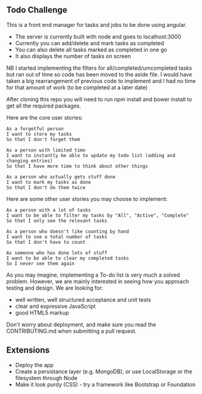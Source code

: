 Todo Challenge
------
This is a front end manager for tasks and jobs to be done using angular.

* The server is currently built with node and goes to localhost:3000
* Currently you can add/delete and mark tasks as completed
* You can also delete all tasks marked as completed in one go
* It also displays the number of tasks on screen

NB I started implementing the filters for all/completed/umcompleted tasks but ran out of time so code has been moved to the aside file. I would have taken a big rearrangement of previous code to implement and I had no time for that amount of work (to be completed at a later date)

After cloning this repo you will need to run npm install and bower install to get all the required packages.

Here are the core user stories:

```
As a forgetful person
I want to store my tasks
So that I don't forget them

As a person with limited time
I want to instantly be able to update my todo list (adding and changing entries)
So that I have more time to think about other things

As a person who actually gets stuff done
I want to mark my tasks as done
So that I don't do them twice
```

Here are some other user stories you may choose to implement:

```
As a person with a lot of tasks
I want to be able to filter my tasks by "All", "Active", "Complete"
So that I only see the relevant tasks

As a person who doesn't like counting by hand
I want to see a total number of tasks
So that I don't have to count

As someone who has done lots of stuff
I want to be able to clear my completed tasks
So I never see them again
```

As you may imagine, implementing a To-do list is very much a solved problem. However, we are mainly interested in seeing how you approach testing and design. We are looking for:

* well written, well structured acceptance and unit tests
* clear and expressive JavaScript
* good HTML5 markup

Don't worry about deployment, and make sure you read the CONTRIBUTING.md when submitting a pull request.

## Extensions

* Deploy the app
* Create a persistance layer (e.g. MongoDB), or use LocalStorage or the filesystem through Node
* Make it look purdy (CSS) - try a framework like Bootstrap or Foundation

